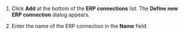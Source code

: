<!-- markdownlint-disable-file MD041 -->
1. Click **Add** at the bottom of the **ERP connections** list. The **Define new ERP connection** dialog appears.

1. Enter the name of the ERP connection in the **Name** field.

